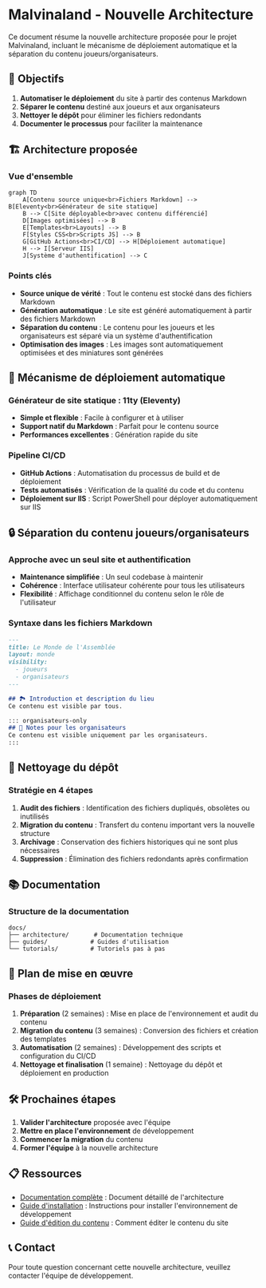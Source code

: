 # Malvinaland - Nouvelle Architecture

Ce document résume la nouvelle architecture proposée pour le projet Malvinaland, incluant le mécanisme de déploiement automatique et la séparation du contenu joueurs/organisateurs.

## 🎯 Objectifs

1. **Automatiser le déploiement** du site à partir des contenus Markdown
2. **Séparer le contenu** destiné aux joueurs et aux organisateurs
3. **Nettoyer le dépôt** pour éliminer les fichiers redondants
4. **Documenter le processus** pour faciliter la maintenance

## 🏗️ Architecture proposée

### Vue d'ensemble

```mermaid
graph TD
    A[Contenu source unique<br>Fichiers Markdown] --> B[Eleventy<br>Générateur de site statique]
    B --> C[Site déployable<br>avec contenu différencié]
    D[Images optimisées] --> B
    E[Templates<br>Layouts] --> B
    F[Styles CSS<br>Scripts JS] --> B
    G[GitHub Actions<br>CI/CD] --> H[Déploiement automatique]
    H --> I[Serveur IIS]
    J[Système d'authentification] --> C
```

### Points clés

- **Source unique de vérité** : Tout le contenu est stocké dans des fichiers Markdown
- **Génération automatique** : Le site est généré automatiquement à partir des fichiers Markdown
- **Séparation du contenu** : Le contenu pour les joueurs et les organisateurs est séparé via un système d'authentification
- **Optimisation des images** : Les images sont automatiquement optimisées et des miniatures sont générées

## 🚀 Mécanisme de déploiement automatique

### Générateur de site statique : 11ty (Eleventy)

- **Simple et flexible** : Facile à configurer et à utiliser
- **Support natif du Markdown** : Parfait pour le contenu source
- **Performances excellentes** : Génération rapide du site

### Pipeline CI/CD

- **GitHub Actions** : Automatisation du processus de build et de déploiement
- **Tests automatisés** : Vérification de la qualité du code et du contenu
- **Déploiement sur IIS** : Script PowerShell pour déployer automatiquement sur IIS

## 🔒 Séparation du contenu joueurs/organisateurs

### Approche avec un seul site et authentification

- **Maintenance simplifiée** : Un seul codebase à maintenir
- **Cohérence** : Interface utilisateur cohérente pour tous les utilisateurs
- **Flexibilité** : Affichage conditionnel du contenu selon le rôle de l'utilisateur

### Syntaxe dans les fichiers Markdown

```markdown
---
title: Le Monde de l'Assemblée
layout: monde
visibility: 
  - joueurs
  - organisateurs
---

## 🏞️ Introduction et description du lieu
Ce contenu est visible par tous.

::: organisateurs-only
## 🧩 Notes pour les organisateurs
Ce contenu est visible uniquement par les organisateurs.
:::
```

## 🧹 Nettoyage du dépôt

### Stratégie en 4 étapes

1. **Audit des fichiers** : Identification des fichiers dupliqués, obsolètes ou inutilisés
2. **Migration du contenu** : Transfert du contenu important vers la nouvelle structure
3. **Archivage** : Conservation des fichiers historiques qui ne sont plus nécessaires
4. **Suppression** : Élimination des fichiers redondants après confirmation

## 📚 Documentation

### Structure de la documentation

```
docs/
├── architecture/       # Documentation technique
├── guides/            # Guides d'utilisation
└── tutorials/         # Tutoriels pas à pas
```

## 📅 Plan de mise en œuvre

### Phases de déploiement

1. **Préparation** (2 semaines) : Mise en place de l'environnement et audit du contenu
2. **Migration du contenu** (3 semaines) : Conversion des fichiers et création des templates
3. **Automatisation** (2 semaines) : Développement des scripts et configuration du CI/CD
4. **Nettoyage et finalisation** (1 semaine) : Nettoyage du dépôt et déploiement en production

## 🛠️ Prochaines étapes

1. **Valider l'architecture** proposée avec l'équipe
2. **Mettre en place l'environnement** de développement
3. **Commencer la migration** du contenu
4. **Former l'équipe** à la nouvelle architecture

## 📋 Ressources

- [Documentation complète](ARCHITECTURE_MALVINALAND.md) : Document détaillé de l'architecture
- [Guide d'installation](docs/guides/installation.md) : Instructions pour installer l'environnement de développement
- [Guide d'édition du contenu](docs/guides/content-editing.md) : Comment éditer le contenu du site

## 📞 Contact

Pour toute question concernant cette nouvelle architecture, veuillez contacter l'équipe de développement.